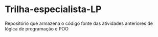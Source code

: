 # Trilha-especialista-LP
Repositório que armazena o código fonte das atividades anteriores de lógica de programação e POO
